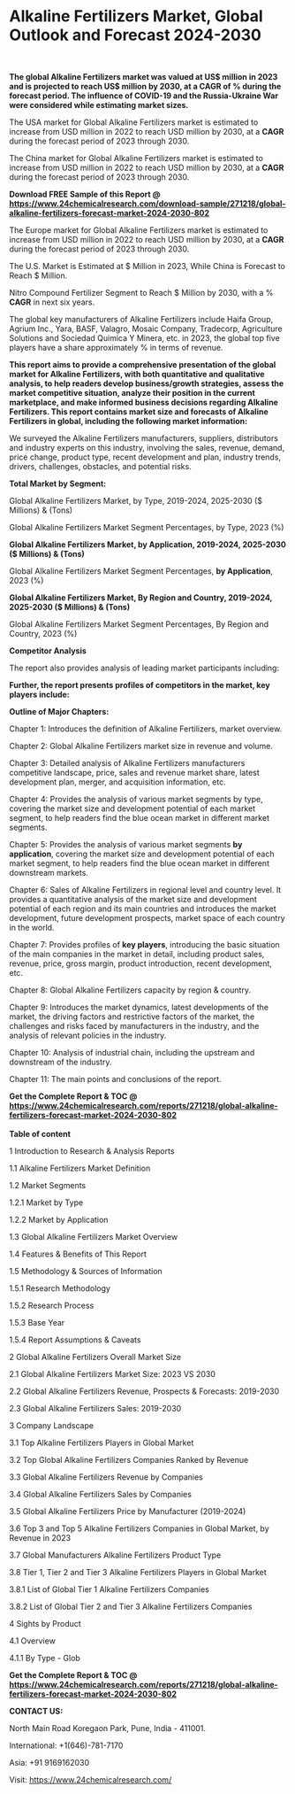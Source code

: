 <h1>Alkaline Fertilizers Market, Global Outlook and Forecast 2024-2030</h1><br/><p><strong>The global Alkaline Fertilizers market was valued at US$ million in 2023 and is projected to reach US$ million by 2030, at a <strong>CAGR</strong> of % during the forecast period. The influence of COVID-19 and the Russia-Ukraine War were considered while estimating market sizes.</strong></p><p>The USA market for Global Alkaline Fertilizers market is estimated to increase from USD million in 2022 to reach USD million by 2030, at a <strong>CAGR</strong> during the forecast period of 2023 through 2030.</p><p>The China market for Global Alkaline Fertilizers market is estimated to increase from USD million in 2022 to reach USD million by 2030, at a <strong>CAGR</strong> during the forecast period of 2023 through 2030.</p><div><b>Download FREE Sample of this Report @ <a href="https://www.24chemicalresearch.com/download-sample/271218/global-alkaline-fertilizers-forecast-market-2024-2030-802">https://www.24chemicalresearch.com/download-sample/271218/global-alkaline-fertilizers-forecast-market-2024-2030-802</a></b></div><p>The Europe market for Global Alkaline Fertilizers market is estimated to increase from USD million in 2022 to reach USD million by 2030, at a <strong>CAGR</strong> during the forecast period of 2023 through 2030.</p><p>The U.S. Market is Estimated at $ Million in 2023, While China is Forecast to Reach $ Million.</p><p>Nitro Compound Fertilizer Segment to Reach $ Million by 2030, with a % <strong>CAGR</strong> in next six years.</p><p>The global key manufacturers of Alkaline Fertilizers include Haifa Group, Agrium Inc., Yara, BASF, Valagro, Mosaic Company, Tradecorp, Agriculture Solutions and Sociedad Quimica Y Minera, etc. in 2023, the global top five players have a share approximately % in terms of revenue.</p><p><strong>This report aims to provide a comprehensive presentation of the global market for Alkaline Fertilizers, with both quantitative and qualitative analysis, to help readers develop business/growth strategies, assess the market competitive situation, analyze their position in the current marketplace, and make informed business decisions regarding Alkaline Fertilizers. This report contains market size and forecasts of Alkaline Fertilizers in global, including the following market information:</strong></p><p>We surveyed the Alkaline Fertilizers manufacturers, suppliers, distributors and industry experts on this industry, involving the sales, revenue, demand, price change, product type, recent development and plan, industry trends, drivers, challenges, obstacles, and potential risks.</p><p><strong>Total Market by Segment:</strong></p><p>Global Alkaline Fertilizers Market, by Type, 2019-2024, 2025-2030 ($ Millions) & (Tons)</p><p>Global Alkaline Fertilizers Market Segment Percentages, by Type, 2023 (%)</p><p><strong>Global Alkaline Fertilizers Market, <strong>by Application</strong>, 2019-2024, 2025-2030 ($ Millions) & (Tons)</strong></p><p>Global Alkaline Fertilizers Market Segment Percentages, <strong>by Application</strong>, 2023 (%)</p><p><strong>Global Alkaline Fertilizers Market, By Region and Country, 2019-2024, 2025-2030 ($ Millions) & (Tons)</strong></p><p>Global Alkaline Fertilizers Market Segment Percentages, By Region and Country, 2023 (%)</p><p><strong>Competitor Analysis</strong></p><p>The report also provides analysis of leading market participants including:</p><p><strong>Further, the report presents profiles of competitors in the market, <strong>key players</strong> include:</strong></p><p><strong>Outline of Major Chapters:</strong></p><p>Chapter 1: Introduces the definition of Alkaline Fertilizers, market overview.</p><p>Chapter 2: Global Alkaline Fertilizers market size in revenue and volume.</p><p>Chapter 3: Detailed analysis of Alkaline Fertilizers manufacturers competitive landscape, price, sales and revenue market share, latest development plan, merger, and acquisition information, etc.</p><p>Chapter 4: Provides the analysis of various market segments by type, covering the market size and development potential of each market segment, to help readers find the blue ocean market in different market segments.</p><p>Chapter 5: Provides the analysis of various market segments <strong>by application</strong>, covering the market size and development potential of each market segment, to help readers find the blue ocean market in different downstream markets.</p><p>Chapter 6: Sales of Alkaline Fertilizers in regional level and country level. It provides a quantitative analysis of the market size and development potential of each region and its main countries and introduces the market development, future development prospects, market space of each country in the world.</p><p>Chapter 7: Provides profiles of <strong>key players</strong>, introducing the basic situation of the main companies in the market in detail, including product sales, revenue, price, gross margin, product introduction, recent development, etc.</p><p>Chapter 8: Global Alkaline Fertilizers capacity by region & country.</p><p>Chapter 9: Introduces the market dynamics, latest developments of the market, the driving factors and restrictive factors of the market, the challenges and risks faced by manufacturers in the industry, and the analysis of relevant policies in the industry.</p><p>Chapter 10: Analysis of industrial chain, including the upstream and downstream of the industry.</p><p>Chapter 11: The main points and conclusions of the report.</p><div><b>Get the Complete Report & TOC @ <a href="https://www.24chemicalresearch.com/reports/271218/global-alkaline-fertilizers-forecast-market-2024-2030-802">https://www.24chemicalresearch.com/reports/271218/global-alkaline-fertilizers-forecast-market-2024-2030-802</a></b></div><br><b>Table of content</b><p>1 Introduction to Research & Analysis Reports<br />
 
  1.1 Alkaline Fertilizers Market Definition<br />
 
  1.2 Market Segments<br />
 
  1.2.1 Market by Type<br />
 
  1.2.2 Market by Application<br />
 
  1.3 Global Alkaline Fertilizers Market Overview<br />
 
  1.4 Features & Benefits of This Report<br />
 
  1.5 Methodology & Sources of Information<br />
 
  1.5.1 Research Methodology<br />
 
  1.5.2 Research Process<br />
 
  1.5.3 Base Year<br />
 
  1.5.4 Report Assumptions & Caveats<br />
 
 2 Global Alkaline Fertilizers Overall Market Size<br />
 
  2.1 Global Alkaline Fertilizers Market Size: 2023 VS 2030<br />
 
  2.2 Global Alkaline Fertilizers Revenue, Prospects & Forecasts: 2019-2030<br />
 
  2.3 Global Alkaline Fertilizers Sales: 2019-2030<br />
 
 3 Company Landscape<br />
 
  3.1 Top Alkaline Fertilizers Players in Global Market<br />
 
  3.2 Top Global Alkaline Fertilizers Companies Ranked by Revenue<br />
 
  3.3 Global Alkaline Fertilizers Revenue by Companies<br />
 
  3.4 Global Alkaline Fertilizers Sales by Companies<br />
 
  3.5 Global Alkaline Fertilizers Price by Manufacturer (2019-2024)<br />
 
  3.6 Top 3 and Top 5 Alkaline Fertilizers Companies in Global Market, by Revenue in 2023<br />
 
  3.7 Global Manufacturers Alkaline Fertilizers Product Type<br />
 
  3.8 Tier 1, Tier 2 and Tier 3 Alkaline Fertilizers Players in Global Market<br />
 
  3.8.1 List of Global Tier 1 Alkaline Fertilizers Companies<br />
 
  3.8.2 List of Global Tier 2 and Tier 3 Alkaline Fertilizers Companies<br />
 
 4 Sights by Product<br />
 
  4.1 Overview<br />
 
  4.1.1 By Type - Glob<br><div><b>Get the Complete Report & TOC @ <a href="https://www.24chemicalresearch.com/reports/271218/global-alkaline-fertilizers-forecast-market-2024-2030-802">https://www.24chemicalresearch.com/reports/271218/global-alkaline-fertilizers-forecast-market-2024-2030-802</a></b></div></p>
 
 <b>CONTACT US:</b><br>
 
 North Main Road Koregaon Park, Pune, India - 411001.<br/>
 
 International: +1(646)-781-7170<br/>
 
 Asia: +91 9169162030<br/>
 
 Visit: <a href="https://www.24chemicalresearch.com/">https://www.24chemicalresearch.com/</a>
 
 <br>